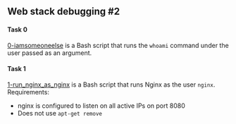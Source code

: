 ## Web stack debugging #2

#### Task 0
[0-iamsomeoneelse](0-iamsomeoneelse) is a Bash script that runs the `whoami` command under the user passed as an argument.

#### Task 1
[1-run_nginx_as_nginx](1-run_nginx_as_nginx) is a Bash script that runs Nginx as the user `nginx`.
Requirements:
- nginx is configured to listen on all active IPs on port 8080
- Does not use `apt-get remove`
